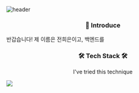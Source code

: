 ![header](https://capsule-render.vercel.app/api?type=waving&color=gradient&height=300&section=header&text=Welcome&fontSize=80&desc=Heeeun%20GitHub&descSize=10&descAlign=right)

<h3 align="center"> 🙌 Introduce </h3>
반갑습니다!
제 이름은 전희은이고, 백엔드를 

<h3 align="center">🛠 Tech Stack 🛠</h3>
<p align="center">I've tried this technique</p>
<img src="https://img.shields.io/badge/java-#0085CA?style=flat-square&logo=java&logoColor=white"/>

